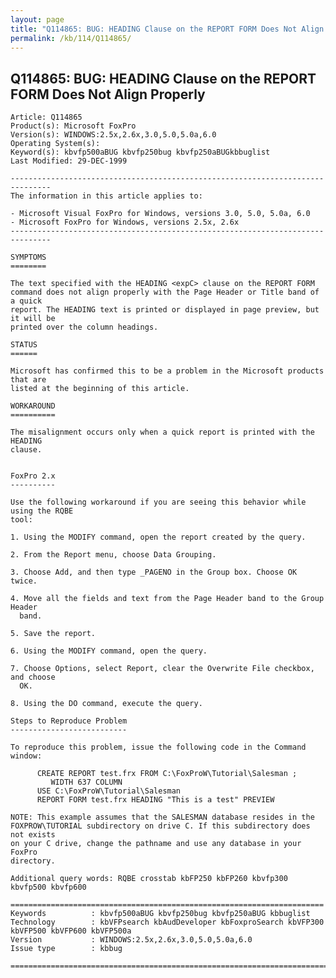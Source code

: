 ```yaml
---
layout: page
title: "Q114865: BUG: HEADING Clause on the REPORT FORM Does Not Align Properly"
permalink: /kb/114/Q114865/
---
```


## Q114865: BUG: HEADING Clause on the REPORT FORM Does Not Align Properly

	Article: Q114865
	Product(s): Microsoft FoxPro
	Version(s): WINDOWS:2.5x,2.6x,3.0,5.0,5.0a,6.0
	Operating System(s): 
	Keyword(s): kbvfp500aBUG kbvfp250bug kbvfp250aBUGkbbuglist
	Last Modified: 29-DEC-1999
	
	-------------------------------------------------------------------------------
	The information in this article applies to:
	
	- Microsoft Visual FoxPro for Windows, versions 3.0, 5.0, 5.0a, 6.0 
	- Microsoft FoxPro for Windows, versions 2.5x, 2.6x 
	-------------------------------------------------------------------------------
	
	SYMPTOMS
	========
	
	The text specified with the HEADING <expC> clause on the REPORT FORM
	command does not align properly with the Page Header or Title band of a quick
	report. The HEADING text is printed or displayed in page preview, but it will be
	printed over the column headings.
	
	STATUS
	======
	
	Microsoft has confirmed this to be a problem in the Microsoft products that are
	listed at the beginning of this article.
	
	WORKAROUND
	==========
	
	The misalignment occurs only when a quick report is printed with the HEADING
	clause.
	
	
	FoxPro 2.x
	----------
	
	Use the following workaround if you are seeing this behavior while using the RQBE
	tool:
	
	1. Using the MODIFY command, open the report created by the query.
	
	2. From the Report menu, choose Data Grouping.
	
	3. Choose Add, and then type _PAGENO in the Group box. Choose OK twice.
	
	4. Move all the fields and text from the Page Header band to the Group Header
	  band.
	
	5. Save the report.
	
	6. Using the MODIFY command, open the query.
	
	7. Choose Options, select Report, clear the Overwrite File checkbox, and choose
	  OK.
	
	8. Using the DO command, execute the query.
	
	Steps to Reproduce Problem
	--------------------------
	
	To reproduce this problem, issue the following code in the Command window:
	
	      CREATE REPORT test.frx FROM C:\FoxProW\Tutorial\Salesman ;
	         WIDTH 637 COLUMN
	      USE C:\FoxProW\Tutorial\Salesman
	      REPORT FORM test.frx HEADING "This is a test" PREVIEW
	
	NOTE: This example assumes that the SALESMAN database resides in the
	FOXPROW\TUTORIAL subdirectory on drive C. If this subdirectory does not exists
	on your C drive, change the pathname and use any database in your FoxPro
	directory.
	
	Additional query words: RQBE crosstab kbFP250 kbFP260 kbvfp300 kbvfp500 kbvfp600
	
	======================================================================
	Keywords          : kbvfp500aBUG kbvfp250bug kbvfp250aBUG kbbuglist
	Technology        : kbVFPsearch kbAudDeveloper kbFoxproSearch kbVFP300 kbVFP500 kbVFP600 kbVFP500a
	Version           : WINDOWS:2.5x,2.6x,3.0,5.0,5.0a,6.0
	Issue type        : kbbug
	
	=============================================================================
	
